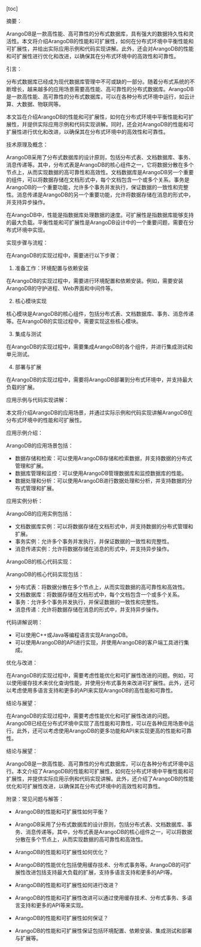 
[toc]                    
                
                
摘要：

ArangoDB是一款高性能、高可靠性的分布式数据库，具有强大的数据持久性和灵活性。本文将介绍ArangoDB的性能和可扩展性，如何在分布式环境中平衡性能和可扩展性，并给出实际应用示例和代码实现讲解。此外，还会对ArangoDB的性能和可扩展性进行优化和改进，以确保其在分布式环境中的高效性和可靠性。

引言：

分布式数据库已经成为现代数据库管理中不可或缺的一部分。随着分布式系统的不断增长，越来越多的应用场景需要高性能、高可靠性的分布式数据库。ArangoDB是一款高性能、高可靠性的分布式数据库，可以在各种分布式环境中运行，如云计算、大数据、物联网等。

本文旨在介绍ArangoDB的性能和可扩展性，如何在分布式环境中平衡性能和可扩展性，并提供实际应用示例和代码实现讲解。同时，还会对ArangoDB的性能和可扩展性进行优化和改进，以确保其在分布式环境中的高效性和可靠性。

技术原理及概念：

ArangoDB采用了分布式数据库的设计原则，包括分布式表、文档数据库、事务、消息传递等。其中，分布式表是ArangoDB的核心组件之一，它将数据分散在多个节点上，从而实现数据的高可靠性和高效性。文档数据库是ArangoDB另一个重要的组件，可以将数据存储在文档形式中，每个文档包含一个或多个关系。事务是ArangoDB的一个重要功能，允许多个事务并发执行，保证数据的一致性和完整性。消息传递是ArangoDB的另一个重要功能，允许将数据存储在消息的形式中，并支持异步操作。

在ArangoDB中，性能是指数据库处理数据的速度。可扩展性是指数据库能够支持的最大负载。平衡性能和可扩展性是ArangoDB设计中的一个重要问题，需要在分布式环境中实现。

实现步骤与流程：

在ArangoDB的实现过程中，需要进行以下步骤：

1. 准备工作：环境配置与依赖安装

在ArangoDB的实现过程中，需要进行环境配置和依赖安装。例如，需要安装ArangoDB的守护进程、Web界面和中间件等。

2. 核心模块实现

核心模块是ArangoDB的核心组件，包括分布式表、文档数据库、事务、消息传递等。在ArangoDB的实现过程中，需要实现这些核心模块。

3. 集成与测试

在ArangoDB的实现过程中，需要集成ArangoDB的各个组件，并进行集成测试和单元测试。

4. 部署与扩展

在ArangoDB的实现过程中，需要将ArangoDB部署到分布式环境中，并支持最大负载的扩展。

应用示例与代码实现讲解：

本文将介绍ArangoDB的应用场景，并通过实际示例和代码实现讲解ArangoDB在分布式环境中的性能和可扩展性。

应用示例介绍：

ArangoDB的应用场景包括：

* 数据存储和检索：可以使用ArangoDB存储和检索数据，并支持数据的分布式管理和扩展。
* 数据库管理和监控：可以使用ArangoDB管理数据库和监控数据库的性能。
* 数据处理和分析：可以使用ArangoDB进行数据处理和分析，并支持数据的分布式管理和扩展。

应用实例分析：

ArangoDB的应用实例包括：

* 文档数据库实例：可以将数据存储在文档形式中，并支持数据的分布式管理和扩展。
* 事务实例：允许多个事务并发执行，并保证数据的一致性和完整性。
* 消息传递实例：允许将数据存储在消息的形式中，并支持异步操作。

ArangoDB的核心代码实现：

ArangoDB的核心代码实现包括：

* 分布式表：将数据分散在多个节点上，从而实现数据的高可靠性和高效性。
* 文档数据库：将数据存储在文档形式中，每个文档包含一个或多个关系。
* 事务：允许多个事务并发执行，并保证数据的一致性和完整性。
* 消息传递：允许将数据存储在消息的形式中，并支持异步操作。

代码讲解说明：

* 可以使用C++或Java等编程语言实现ArangoDB。
* 可以使用ArangoDB的API进行实现，并使用ArangoDB的客户端工具进行集成。

优化与改进：

在ArangoDB的实现过程中，需要考虑性能优化和可扩展性改进的问题。例如，可以使用缓存技术来优化查询性能，并使用分布式事务来改进可扩展性。此外，还可以考虑使用多语言支持和更多的API来实现ArangoDB的高性能和可靠性。

结论与展望：

在ArangoDB的实现过程中，需要考虑性能优化和可扩展性改进的问题。ArangoDB已经在分布式环境中实现了高性能和可靠性，可以在各种应用场景中运行。此外，还可以考虑使用ArangoDB的更多功能和API来实现更高的性能和可靠性。

结论与展望：

ArangoDB是一款高性能、高可靠性的分布式数据库，可以在各种分布式环境中运行。本文介绍了ArangoDB的性能和可扩展性，如何在分布式环境中平衡性能和可扩展性，并提供实际应用示例和代码实现讲解。此外，还介绍了ArangoDB的性能优化和可扩展性改进，以确保其在分布式环境中的高效性和可靠性。

附录：常见问题与解答：

* ArangoDB的性能和可扩展性如何平衡？
- ArangoDB采用了分布式数据库的设计原则，包括分布式表、文档数据库、事务、消息传递等。其中，分布式表是ArangoDB的核心组件之一，可以将数据分散在多个节点上，从而实现数据的高可靠性和高效性。
* ArangoDB的性能和可扩展性如何优化？
- ArangoDB的性能优化包括使用缓存技术、分布式事务等。ArangoDB的可扩展性改进包括支持最大负载的扩展，支持多语言支持和更多的API等。
* ArangoDB的性能和可扩展性如何进行改进？
- ArangoDB的性能和可扩展性改进可以通过使用缓存技术、分布式事务、多语言支持和更多的API等来实现。
* ArangoDB的性能和可扩展性如何保证？
- ArangoDB的性能和可扩展性保证包括环境配置、依赖安装、集成测试和部署与扩展等。

